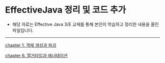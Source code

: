 # EffectiveJava 정리 및 코드 추가 
- 해당 자료는 Effective Java 3/E 교재를 통해 본인이 학습하고 정리한 내용을 올린 파일입니다.

---------------------------------------


[chapter 1. 객체 생성과 파괴](chapter1.md)

[chapter 6. 열거타입과 애너테이션](chapter6.md)


